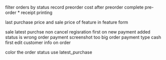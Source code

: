 filter orders by status
record preorder cost after preorder complete
pre-order \*
receipt printing

last purchase price and sale price of feature in feature form

sale latest purchse non cancel
regisration first
on new payment added status is wrong
order payment screenshot too big
order payment type cash first
edit customer info on order

color the order status
use latest_purchase
